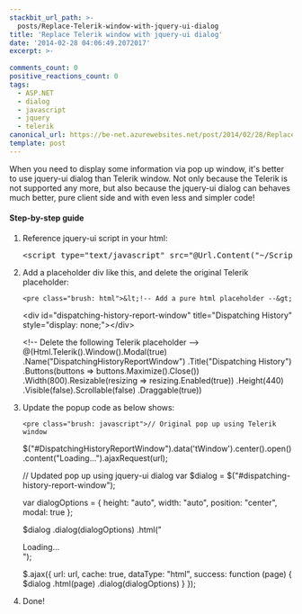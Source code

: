```yaml
---
stackbit_url_path: >-
  posts/Replace-Telerik-window-with-jquery-ui-dialog
title: 'Replace Telerik window with jquery-ui dialog'
date: '2014-02-28 04:06:49.2072017'
excerpt: >-
  
comments_count: 0
positive_reactions_count: 0
tags: 
  - ASP.NET
  - dialog
  - javascript
  - jquery
  - telerik
canonical_url: https://be-net.azurewebsites.net/post/2014/02/28/Replace-Telerik-window-with-jquery-ui-dialog
template: post
---
```

<p>When you need to display some information via pop up window, it's better to use jquery-ui dialog than Telerik window. Not only because the Telerik is not supported any more, but also because the jquery-ui dialog can behaves much better, pure client side and with even less and simpler code!</p>  <h4>Step-by-step guide</h4>  <ol>   <li>     <p>Reference jquery-ui script in your html:</p>      <pre class="brush: html">&lt;script type=&quot;text/javascript&quot; src=&quot;@Url.Content(&quot;~/Scripts/libs/jquery-ui.min.js&quot;)&quot;&gt;&lt;/script&gt;</pre>
  </li>

  <li>
    <p>Add a placeholder div like this, and delete the original Telerik placeholder:</p>

    <pre class="brush: html">&lt;!-- Add a pure html placeholder --&gt;
&lt;div id=&quot;dispatching-history-report-window&quot; title=&quot;Dispatching History&quot; style=&quot;display: none;&quot;&gt;&lt;/div&gt;

&lt;!-- Delete the following Telerik placeholder --&gt;
@(Html.Telerik().Window().Modal(true)
		   .Name(&quot;DispatchingHistoryReportWindow&quot;)
		   .Title(&quot;Dispatching History&quot;)
		   .Buttons(buttons =&gt; buttons.Maximize().Close())
		   .Width(800).Resizable(resizing =&gt; resizing.Enabled(true))
		   .Height(440)
		   .Visible(false).Scrollable(false)
	  .Draggable(true))</pre>
  </li>

  <li>
    <p>Update the popup code as below shows:</p>

    <pre class="brush: javascript">// Original pop up using Telerik window
$(&quot;#DispatchingHistoryReportWindow&quot;).data('tWindow').center().open().content(&quot;Loading...&quot;).ajaxRequest(url);

// Updated pop up using jquery-ui dialog
var $dialog = $(&quot;#dispatching-history-report-window&quot;);

var dialogOptions = {
	height: &quot;auto&quot;,
	width: &quot;auto&quot;,
	position: &quot;center&quot;,
	modal: true
};

$dialog
	.dialog(dialogOptions)
	.html(&quot;<div class="loading">Loading...</div>&quot;);

$.ajax({
	url: url,
	cache: true,
	dataType: &quot;html&quot;,
	success: function (page) {
		$dialog
			.html(page)
			.dialog(dialogOptions)
	}
});</pre>
  </li>

  <li>Done! </li>
</ol>